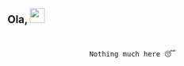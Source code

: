 ## Ola, <img src="https://raw.githubusercontent.com/MartinHeinz/MartinHeinz/master/wave.gif" width="30px" height="30px">

<br/>
<p align="center"> 
  <samp>
       Nothing much here 😴 
     
  </samp>
  
  
<p/> 




